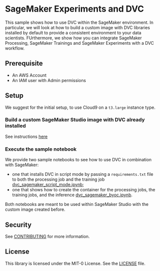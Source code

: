 # SageMaker Experiments and DVC

This sample shows how to use DVC within the SageMaker environment.
In particular, we will look at how to build a custom image with DVC libraries installed by default to provide a consistent environment to your data scientists.
FUrthermore, we show how you can integrate SageMaker Processing, SageMaker Trainings and SageMaker Experiments with a DVC workflow.

## Prerequisite

* An AWS Account
* An IAM user with Admin permissions

## Setup

We suggest for the initial setup, to use Cloud9 on a `t3.large` instance type.

### Build a custom SageMaker Studio image with DVC already installed

See instructions [here](./sagemaker-studio-dvc-image/README.md)

### Execute the sample notebook

We provide two sample notebooks to see how to use DVC in combination with SageMaker:

* one that installs DVC in script mode by passing a `requirements.txt` file to both the processing job and the training job [dvc_sagemaker_script_mode.ipynb](./dvc_sagemaker_script_mode.ipynb);
* one that shows how to create the container for the processing jobs, the training jobs, and the inference [dvc_sagemaker_byoc.ipynb](./dvc_sagemaker_byoc.ipynb).

Both notebooks are meant to be used within SageMaker Studio with the custom image created before.

## Security

See [CONTRIBUTING](CONTRIBUTING.md#security-issue-notifications) for more information.

## License

This library is licensed under the MIT-0 License. See the [LICENSE](LICENSE) file.